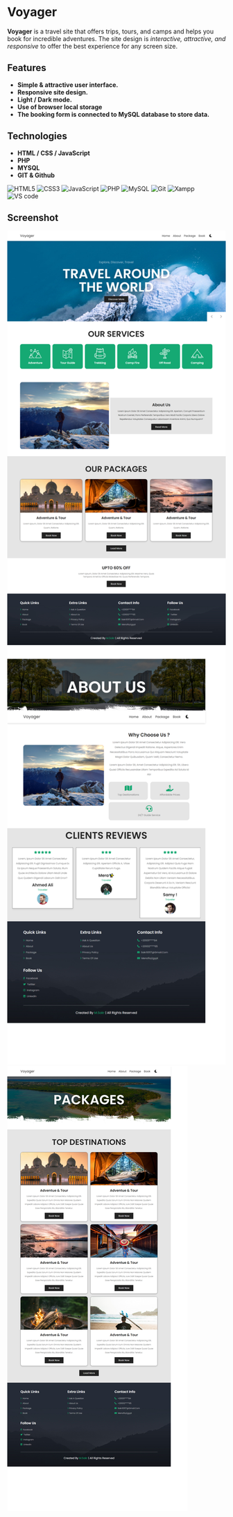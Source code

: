 # Voyager

**Voyager** is a travel site that offers trips, tours, and camps and helps you book for incredible adventures. The site design is _interactive, attractive, and responsive_ to offer the best experience for any screen size.

## Features

- **Simple & attractive user interface.**
- **Responsive site design.**
- **Light / Dark mode.**
- **Use of browser local storage**
- **The booking form is connected to MySQL database to store data.**

## Technologies

- **HTML / CSS / JavaScript**
- **PHP**
- **MYSQL**
- **GIT & Github**

![HTML5](https://img.shields.io/badge/HTML5-E34F26?style=for-the-badge&logo=html5&logoColor=white)
![CSS3](https://img.shields.io/badge/CSS3-1572B6?style=for-the-badge&logo=css3&logoColor=white)
![JavaScript](https://img.shields.io/badge/JavaScript-323330?style=for-the-badge&logo=javascript&logoColor=F7DF1E)
![PHP](https://img.shields.io/badge/php-%23777BB4.svg?style=for-the-badge&logo=php&logoColor=white)
![MySQL](https://img.shields.io/badge/MySQL-005C84?style=for-the-badge&logo=mysql&logoColor=white)
![Git](https://img.shields.io/badge/git-%23F05033.svg?style=for-the-badge&logo=git&logoColor=white)
![Xampp](https://img.shields.io/badge/Xampp-F37623?style=for-the-badge&logo=xampp&logoColor=white)
![VS code](https://img.shields.io/badge/VSCode-0078D4?style=for-the-badge&logo=visual%20studio%20code&logoColor=white)

## Screenshot

![site screenshot](images/screen-1.png)
![site screenshot](images/screen-2.png)
![site screenshot](images/screen-3.png)
